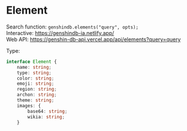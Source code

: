 # Element

Search function: `genshindb.elements("query", opts);`  
Interactive: https://genshindb-ia.netlify.app/  
Web API: https://genshin-db-api.vercel.app/api/elements?query=query

Type:
```ts
interface Element {
	name: string;
	type: string;
	color: string;
	emoji: string;
	region: string;
	archon: string;
	theme: string;
	images: {
		base64: string;
		wikia: string;
	}```
